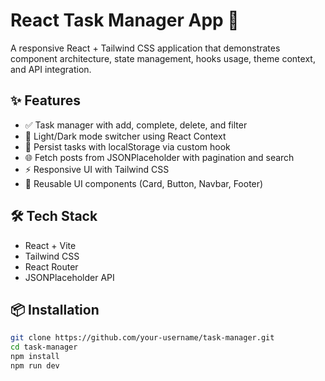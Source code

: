 # React Task Manager App 🚀

A responsive React + Tailwind CSS application that demonstrates component architecture, state management, hooks usage, theme context, and API integration.

## ✨ Features

- ✅ Task manager with add, complete, delete, and filter
- 🎨 Light/Dark mode switcher using React Context
- 🔁 Persist tasks with localStorage via custom hook
- 🌐 Fetch posts from JSONPlaceholder with pagination and search
- ⚡️ Responsive UI with Tailwind CSS
- 🔄 Reusable UI components (Card, Button, Navbar, Footer)

## 🛠 Tech Stack

- React + Vite
- Tailwind CSS
- React Router
- JSONPlaceholder API

## 📦 Installation

```bash
git clone https://github.com/your-username/task-manager.git
cd task-manager
npm install
npm run dev
